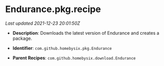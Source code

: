 # Endurance.pkg.recipe

_Last updated 2021-12-23 20:01:50Z_

- **Description**: Downloads the latest version of Endurance and creates a package.

- **Identifier**: `com.github.homebysix.pkg.Endurance`

- **Parent Recipes**: `com.github.homebysix.download.Endurance`
